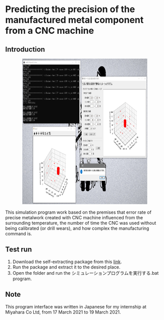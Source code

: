 # Predicting the precision of the manufactured metal component from a CNC machine

## Introduction

<p align = "center">
  <img src = "https://raw.githubusercontent.com/hafiz-kamilin/cnc_accuracy_predictor/main/image/demo.jpg" width = "396" height = "462"/>
</p>

This simulation program work based on the premises that error rate of precise metalwork created with CNC machine influenced from the surrounding temperature, the number of time the CNC was used without being calibrated (or drill wears), and how complex the manufacturing command is.

## Test run

1. Download the self-extracting package from this [link](https://github.com/hafiz-kamilin/cnc_accuracy_predictor/releases/tag/v0.1).
2. Run the package and extract it to the desired place.
3. Open the folder and run the シミュレーションプログラムを実行する.bat program.

## Note

This program interface was written in Japanese for my internship at Miyahara Co Ltd, from 17 March 2021 to 19 March 2021.